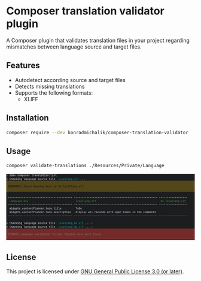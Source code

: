# Composer translation validator plugin

A Composer plugin that validates translation files in your project regarding mismatches between language source and target files.

## Features

* Autodetect according source and target files
* Detects missing translations
* Supports the following formats:
  * XLIFF

## Installation

```bash
composer require --dev konradmichalik/composer-translation-validator
```

## Usage

```bash
composer validate-translations ./Resources/Private/Language
```
![console.jpg](docs/console.jpg)

## License

This project is licensed under [GNU General Public License 3.0 (or later)](LICENSE.md).
